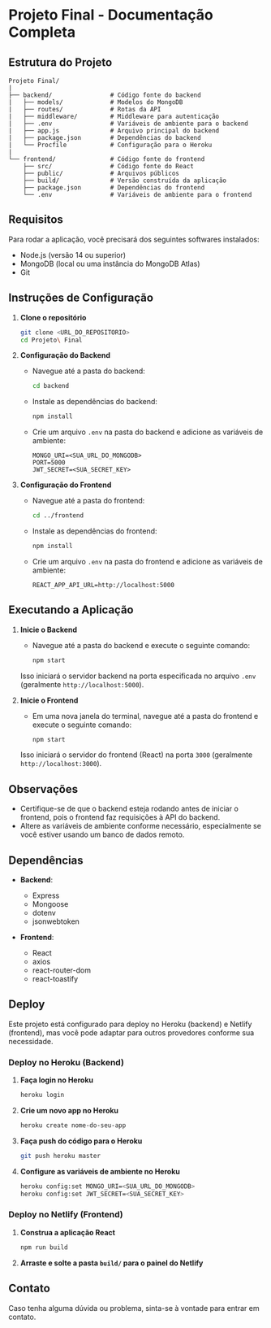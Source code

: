 # Projeto Final - Documentação Completa

## Estrutura do Projeto

```text
Projeto Final/
|
├── backend/                # Código fonte do backend
|   ├── models/             # Modelos do MongoDB
|   ├── routes/             # Rotas da API
|   ├── middleware/         # Middleware para autenticação
|   ├── .env                # Variáveis de ambiente para o backend
|   ├── app.js              # Arquivo principal do backend
|   ├── package.json        # Dependências do backend
|   └── Procfile            # Configuração para o Heroku
|
└── frontend/               # Código fonte do frontend
    ├── src/                # Código fonte do React
    ├── public/             # Arquivos públicos
    ├── build/              # Versão construída da aplicação
    ├── package.json        # Dependências do frontend
    └── .env                # Variáveis de ambiente para o frontend
```

## Requisitos

Para rodar a aplicação, você precisará dos seguintes softwares instalados:

- Node.js (versão 14 ou superior)
- MongoDB (local ou uma instância do MongoDB Atlas)
- Git

## Instruções de Configuração

1. **Clone o repositório**

   ```bash
   git clone <URL_DO_REPOSITORIO>
   cd Projeto\ Final
   ```

2. **Configuração do Backend**

   - Navegue até a pasta do backend:

     ```bash
     cd backend
     ```

   - Instale as dependências do backend:

     ```bash
     npm install
     ```

   - Crie um arquivo `.env` na pasta do backend e adicione as variáveis de ambiente:

     ```env
     MONGO_URI=<SUA_URL_DO_MONGODB>
     PORT=5000
     JWT_SECRET=<SUA_SECRET_KEY>
     ```

3. **Configuração do Frontend**

   - Navegue até a pasta do frontend:

     ```bash
     cd ../frontend
     ```

   - Instale as dependências do frontend:

     ```bash
     npm install
     ```

   - Crie um arquivo `.env` na pasta do frontend e adicione as variáveis de ambiente:

     ```env
     REACT_APP_API_URL=http://localhost:5000
     ```

## Executando a Aplicação

1. **Inicie o Backend**

   - Navegue até a pasta do backend e execute o seguinte comando:

     ```bash
     npm start
     ```

   Isso iniciará o servidor backend na porta especificada no arquivo `.env` (geralmente `http://localhost:5000`).

2. **Inicie o Frontend**

   - Em uma nova janela do terminal, navegue até a pasta do frontend e execute o seguinte comando:

     ```bash
     npm start
     ```

   Isso iniciará o servidor do frontend (React) na porta `3000` (geralmente `http://localhost:3000`).

## Observações

- Certifique-se de que o backend esteja rodando antes de iniciar o frontend, pois o frontend faz requisições à API do backend.
- Altere as variáveis de ambiente conforme necessário, especialmente se você estiver usando um banco de dados remoto.

## Dependências

- **Backend**:
  - Express
  - Mongoose
  - dotenv
  - jsonwebtoken

- **Frontend**:
  - React
  - axios
  - react-router-dom
  - react-toastify

## Deploy

Este projeto está configurado para deploy no Heroku (backend) e Netlify (frontend), mas você pode adaptar para outros provedores conforme sua necessidade.

### Deploy no Heroku (Backend)

1. **Faça login no Heroku**
   ```bash
   heroku login
   ```

2. **Crie um novo app no Heroku**
   ```bash
   heroku create nome-do-seu-app
   ```

3. **Faça push do código para o Heroku**
   ```bash
   git push heroku master
   ```

4. **Configure as variáveis de ambiente no Heroku**
   ```bash
   heroku config:set MONGO_URI=<SUA_URL_DO_MONGODB>
   heroku config:set JWT_SECRET=<SUA_SECRET_KEY>
   ```

### Deploy no Netlify (Frontend)

1. **Construa a aplicação React**
   ```bash
   npm run build
   ```

2. **Arraste e solte a pasta `build/` para o painel do Netlify**

## Contato

Caso tenha alguma dúvida ou problema, sinta-se à vontade para entrar em contato.

